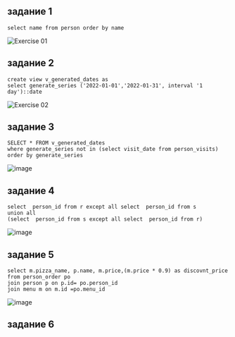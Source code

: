 ## задание 1
```
select name from person order by name
```
![Exercise 01](https://github.com/david371k/7.09.23/assets/144510921/d6ea8fa8-3b61-4066-adc1-0e4760afb6ab)

## задание 2
```
create view v_generated_dates as 
select generate_series ('2022-01-01','2022-01-31', interval '1 day')::date
```
![Exercise 02](https://github.com/david371k/7.09.23/assets/144510921/01f6624c-feac-43d2-b749-d8446829f994)

## задание 3
```
SELECT * FROM v_generated_dates
where generate_series not in (select visit_date from person_visits)
order by generate_series
```
![image](https://github.com/david371k/7.09.23/assets/144510921/ff371521-7076-4e69-816f-f1cdfb7acf29)

## задание 4
```
select  person_id from r except all select  person_id from s
union all
(select  person_id from s except all select  person_id from r)
```
![image](https://github.com/david371k/7.09.23/assets/144510921/fb2f0f6f-8a3b-4701-9089-546806e1021d)

## задание 5
```
select m.pizza_name, p.name, m.price,(m.price * 0.9) as discovnt_price from person_order po
join person p on p.id= po.person_id
join menu m on m.id =po.menu_id
```
![image](https://github.com/david371k/7.09.23/assets/144510921/fc834f2c-d0bb-45b5-83e4-b2c0ef146f5c)

## задание 6


